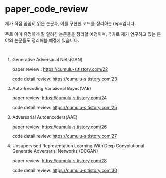 # paper_code_review



제가 직접 꼼꼼히 읽은 논문과, 이를 구현한 코드를 정리하는 repo입니다.



주로 이미 유명하게 잘 알려진 논문들을 정리할 예정이며, 추가로 제가 연구하고 있는 분야의 논문들도 정리해볼 예정에 있습니다. <br/>

<br/>



1. Generative Adversarial Nets(GAN)

   paper review : https://cumulu-s.tistory.com/22

   code detail review: https://cumulu-s.tistory.com/23



2. Auto-Encoding Variational Bayes(VAE)

   paper review: https://cumulu-s.tistory.com/24

   code detail review: https://cumulu-s.tistory.com/25



3. Adversarial Autoencoders(AAE)

   paper review: https://cumulu-s.tistory.com/26
   
   code detail review: https://cumulu-s.tistory.com/27



4. Unsupervised Representation Learning With Deep Convolutional Generatie Adversarial Networks (DCGAN)

   paper review: https://cumulu-s.tistory.com/28
   
   code detail review: https://cumulu-s.tistory.com/30